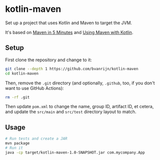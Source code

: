 # kotlin-maven

Set up a project that uses Kotlin and Maven to target the JVM.

It's based on [Maven in 5 Minutes](https://maven.apache.org/guides/getting-started/maven-in-five-minutes.html) and
[Using Maven with Kotlin](https://kotlinlang.org/docs/reference/using-maven.html).

## Setup

First clone the repository and change to it:

```bash
git clone --depth 1 https://github.com/bvanrijn/kotlin-maven
cd kotlin-maven
```

Then, remove the `.git` directory (and optionally, `.github`, too, if you don't want to use GitHub Actions):

```bash
rm -rf .git
```

Then update `pom.xml` to change the name, group ID, artifact ID, et cetera, and update the `src/main` and `src/test`
directory layout to match.

## Usage

```bash
# Run tests and create a JAR
mvn package
# Run it
java -cp target/kotlin-maven-1.0-SNAPSHOT.jar com.mycompany.App
```